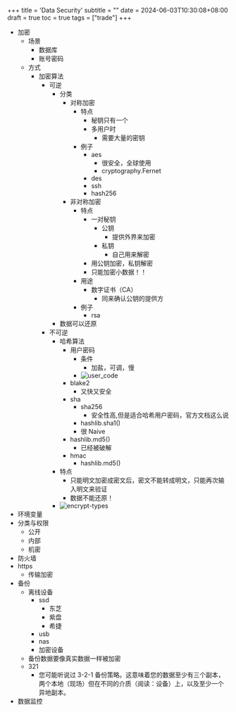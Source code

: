+++
title = 'Data Security'
subtitle = ""
date = 2024-06-03T10:30:08+08:00
draft = true
toc = true
tags = ["trade"]
+++

-   加密
    -   场景
        -   数据库
        -   账号密码
    -   方式
        -   加密算法
            -   可逆
                -   分类
                    -   对称加密
                        -   特点
                            -   秘钥只有一个
                            -   多用户时
                                -   需要大量的密钥
                        -   例子
                            -   aes
                                -   很安全，全球使用
                                -   cryptography.Fernet
                            -   des
                            -   ssh
                            -   hash256
                    -   非对称加密
                        -   特点
                            -   一对秘钥
                                -   公钥
                                    -   提供外界来加密
                                -   私钥
                                    -   自己用来解密
                            -   用公钥加密，私钥解密
                            -   只能加密小数据！！
                        -   用途
                            -   数字证书（CA）
                                -   同来确认公钥的提供方
                        -   例子
                            -   rsa
                -   数据可以还原
            -   不可逆
                -   哈希算法
                    -   用户密码
                        -   条件
                            -   加盐，可调，慢
                        -   ![user_code](../imgs/user_code.png)
                    -   blake2
                        -   又快又安全
                    -   sha
                        -   sha256
                            -   安全性高,但是适合哈希用户密码，官方文档这么说
                        -   hashlib.sha1()
                        -   很 Naive
                    -   hashlib.md5()
                        -   已经被破解
                    -   hmac
                        -   hashlib.md5()
                -   特点
                    -   只能明文加密成密文后，密文不能转成明文，只能再次输入明文来验证
                    -   数据不能还原！
                -   ![encrypt-types](../imgs/encrypt-types.jpg)
-   环境变量
-   分类与权限
    -   公开
    -   内部
    -   机密
-   防火墙
-   https
    -   传输加密
-   备份
    -   离线设备
        -   ssd
            -   东芝
            -   紫盘
            -   希捷
        -   usb
        -   nas
        -   加密设备
    -   备份数据要像真实数据一样被加密
    -   321
        -   您可能听说过 3-2-1 备份策略。这意味着您的数据至少有三个副本，两个本地（现场）但在不同的介质（阅读：设备）上，以及至少一个异地副本。
-   数据监控
